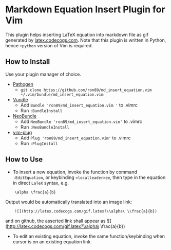 # Markdown Equation Insert Plugin for Vim

This plugin helps inserting LaTeX equation into markdown file as gif generated
by [latex.codecogs.com](latex.codecogs.com). Note that this plugin is written
in Python, hence `+python` version of Vim is required.

## How to Install

Use your plugin manager of choice.

- [Pathogen](https://github.com/tpope/vim-pathogen)
  - `git clone https://github.com/ron89/md_insert_equation.vim ~/.vim/bundle/md_insert_equation.vim`
- [Vundle](https://github.com/gmarik/vundle)
  - Add `Bundle 'ron89/md_insert_equation.vim '` to .vimrc
  - Run `:BundleInstall`
- [NeoBundle](https://github.com/Shougo/neobundle.vim)
  - Add `NeoBundle 'ron89/md_insert_equation.vim'` to .vimrc
  - Run `:NeoBundleInstall`
- [vim-plug](https://github.com/junegunn/vim-plug)
  - Add `Plug 'ron89/md_insert_equation.vim'` to .vimrc
  - Run `:PlugInstall`

## How to Use

 * To insert a new equation, invoke the function by command `:EditEquation`, or
   keybinding `<localleader>ee`, then type in the equation in direct `LaTeX`
   syntax, e.g.
```
    \alpha \frac{a}{b}
```
   
   Output would be automatically translated into an image link:
```
    ![](http://latex.codecogs.com/gif.latex?\\alpha\ \\frac{a}{b})
```
   and on github, the asserted link shall appear as ![](http://latex.codecogs.com/gif.latex?\\alpha\ \\frac{a}{b})

 * To edit an existing equation, invoke the same function/keybinding when cursor is on an existing equation link.

